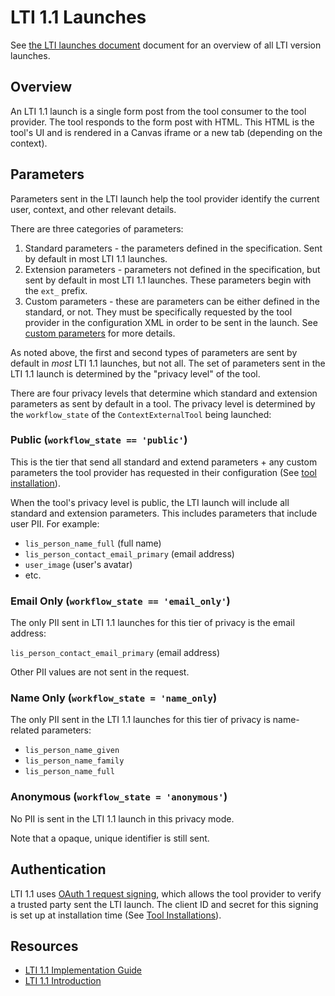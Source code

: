 # LTI 1.1 Launches
See [the LTI launches document](./03_lti_launches.md) document for an overview of all LTI version launches.
## Overview
An LTI 1.1 launch is a single form post from the tool consumer to the tool provider. The tool responds to the form post with HTML. This HTML is the tool's UI and is rendered in a Canvas iframe or a new tab (depending on the context).

## Parameters
Parameters sent in the LTI launch help the tool provider identify the current user, context, and other relevant details.

There are three categories of parameters:
1. Standard parameters - the parameters defined in the specification. Sent by default in most LTI 1.1 launches.
2. Extension parameters - parameters not defined in the specification, but sent by default in most LTI 1.1 launches. These parameters begin with the `ext_` prefix.
3. Custom parameters - these are parameters can be either defined in the standard, or not. They must be specifically requested by the tool provider in the configuration XML in order to be sent in the launch. See [custom parameters](./08_custom_parameters.md) for more details.

As noted above, the first and second types of parameters are sent by default in _most_ LTI 1.1 launches, but not all. The set of parameters sent in the LTI 1.1 launch is determined by the "privacy level" of the tool.

There are four privacy levels that determine which standard and extension parameters as sent by default in a tool. The privacy level is determined by the `workflow_state` of the `ContextExternalTool` being launched:

### Public (`workflow_state == 'public'`)
This is the tier that send all standard and extend parameters + any custom parameters the tool provider has requested in their configuration (See [tool installation](./02_tool_installation.md)).

When the tool's privacy level is public, the LTI launch will include all standard and extension parameters. This includes parameters that include user PII. For example:

- `lis_person_name_full` (full name)
- `lis_person_contact_email_primary` (email address)
- `user_image` (user's avatar)
- etc.

### Email Only (`workflow_state == 'email_only'`)
The only PII sent in LTI 1.1 launches for this tier of privacy is the email address:

`lis_person_contact_email_primary` (email address)

Other PII values are not sent in the request.

### Name Only (`workflow_state = 'name_only`)
The only PII sent in the LTI 1.1 launches for this tier of privacy is name-related parameters:
- `lis_person_name_given`
- `lis_person_name_family`
- `lis_person_name_full`

### Anonymous (`workflow_state = 'anonymous'`)
No PII is sent in the LTI 1.1 launch in this privacy mode.

Note that a opaque, unique identifier is still sent.

## Authentication
LTI 1.1 uses [OAuth 1 request signing](https://oauth1.wp-api.org/docs/basics/Signing.html), which allows the tool provider to verify a trusted party sent the LTI launch. The client ID and secret for this signing is set up at installation time (See [Tool Installations](./02_tool_installation.md)).

## Resources
- [LTI 1.1 Implementation Guide](https://www.imsglobal.org/specs/ltiv1p1/implementation-guide)
- [LTI 1.1 Introduction](https://www.eduappcenter.com/docs/basics/index)